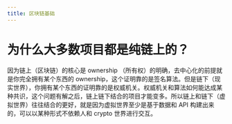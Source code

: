```yaml
---
title: 区块链基础
---
```

# 为什么大多数项目都是纯链上的？

因为链上（区块链）的核心是 ownership （所有权）的明确，去中心化的前提就是你完全拥有某个东西的 ownership，这个证明靠的是签名算法。但是链下（现实世界），你拥有某个东西的证明靠的是权威机关。权威机关和算法如何能达成某种共识，这个问题有解之后，链上链下结合的项目才能变多。所以链上和链下（虚拟世界）往往结合的更好，就是因为虚拟世界至少是基于数据和 API 构建出来的，可以以某种形式不依赖人和 crypto 世界进行交互。